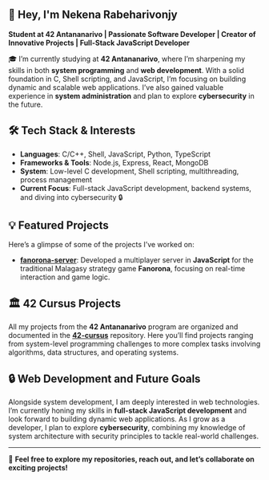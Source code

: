 ## 👋 Hey, I'm Nekena Rabeharivonjy
**Student at 42 Antananarivo | Passionate Software Developer | Creator of Innovative Projects | Full-Stack JavaScript Developer**

🎓 I’m currently studying at **42 Antananarivo**, where I’m sharpening my skills in both **system programming** and **web development**. With a solid foundation in C, Shell scripting, and JavaScript, I’m focusing on building dynamic and scalable web applications. I’ve also gained valuable experience in **system administration** and plan to explore **cybersecurity** in the future.

## 🛠️ Tech Stack & Interests
- **Languages**: C/C++, Shell, JavaScript, Python, TypeScript
- **Frameworks & Tools**: Node.js, Express, React, MongoDB
- **System**: Low-level C development, Shell scripting, multithreading, process management
- **Current Focus**: Full-stack JavaScript development, backend systems, and diving into cybersecurity 🔒

## 💡 Featured Projects
Here’s a glimpse of some of the projects I’ve worked on:

- **[fanorona-server](#)**: Developed a multiplayer server in **JavaScript** for the traditional Malagasy strategy game **Fanorona**, focusing on real-time interaction and game logic.

## 🏛️ 42 Cursus Projects
All my projects from the **42 Antananarivo** program are organized and documented in the **[42-cursus](#)** repository. Here you’ll find projects ranging from system-level programming challenges to more complex tasks involving algorithms, data structures, and operating systems.

## 🔒 Web Development and Future Goals
Alongside system development, I am deeply interested in web technologies. I’m currently honing my skills in **full-stack JavaScript development** and look forward to building dynamic web applications. As I grow as a developer, I plan to explore **cybersecurity**, combining my knowledge of system architecture with security principles to tackle real-world challenges.

---

💬 **Feel free to explore my repositories, reach out, and let’s collaborate on exciting projects!**
